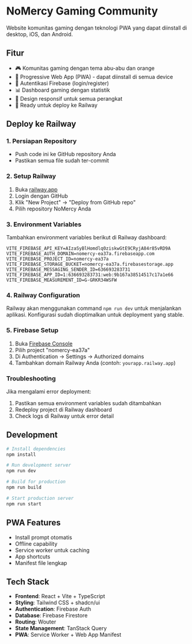 # NoMercy Gaming Community

Website komunitas gaming dengan teknologi PWA yang dapat diinstall di desktop, iOS, dan Android.

## Fitur

- 🎮 Komunitas gaming dengan tema abu-abu dan orange
- 📱 Progressive Web App (PWA) - dapat diinstall di semua device
- 🔐 Autentikasi Firebase (login/register)
- 📊 Dashboard gaming dengan statistik
- 📱 Design responsif untuk semua perangkat
- 🚀 Ready untuk deploy ke Railway

## Deploy ke Railway

### 1. Persiapan Repository
- Push code ini ke GitHub repository Anda
- Pastikan semua file sudah ter-commit

### 2. Setup Railway
1. Buka [railway.app](https://railway.app)
2. Login dengan GitHub
3. Klik "New Project" → "Deploy from GitHub repo"
4. Pilih repository NoMercy Anda

### 3. Environment Variables
Tambahkan environment variables berikut di Railway dashboard:

```
VITE_FIREBASE_API_KEY=AIzaSyBlHomdlq0ziskwGtE9CRyjA84r85vRD9A
VITE_FIREBASE_AUTH_DOMAIN=nomercy-ea37a.firebaseapp.com
VITE_FIREBASE_PROJECT_ID=nomercy-ea37a
VITE_FIREBASE_STORAGE_BUCKET=nomercy-ea37a.firebasestorage.app
VITE_FIREBASE_MESSAGING_SENDER_ID=636693283731
VITE_FIREBASE_APP_ID=1:636693283731:web:9b167a38514517c17a1e66
VITE_FIREBASE_MEASUREMENT_ID=G-GRKR34WSFW
```

### 4. Railway Configuration
Railway akan menggunakan command `npm run dev` untuk menjalankan aplikasi. Konfigurasi sudah dioptimalkan untuk deployment yang stable.

### 5. Firebase Setup
1. Buka [Firebase Console](https://console.firebase.google.com/)
2. Pilih project "nomercy-ea37a"
3. Di Authentication → Settings → Authorized domains
4. Tambahkan domain Railway Anda (contoh: `yourapp.railway.app`)

### Troubleshooting
Jika mengalami error deployment:
1. Pastikan semua environment variables sudah ditambahkan
2. Redeploy project di Railway dashboard
3. Check logs di Railway untuk error detail

## Development

```bash
# Install dependencies
npm install

# Run development server
npm run dev

# Build for production
npm run build

# Start production server
npm run start
```

## PWA Features

- Install prompt otomatis
- Offline capability
- Service worker untuk caching
- App shortcuts
- Manifest file lengkap

## Tech Stack

- **Frontend**: React + Vite + TypeScript
- **Styling**: Tailwind CSS + shadcn/ui
- **Authentication**: Firebase Auth
- **Database**: Firebase Firestore
- **Routing**: Wouter
- **State Management**: TanStack Query
- **PWA**: Service Worker + Web App Manifest